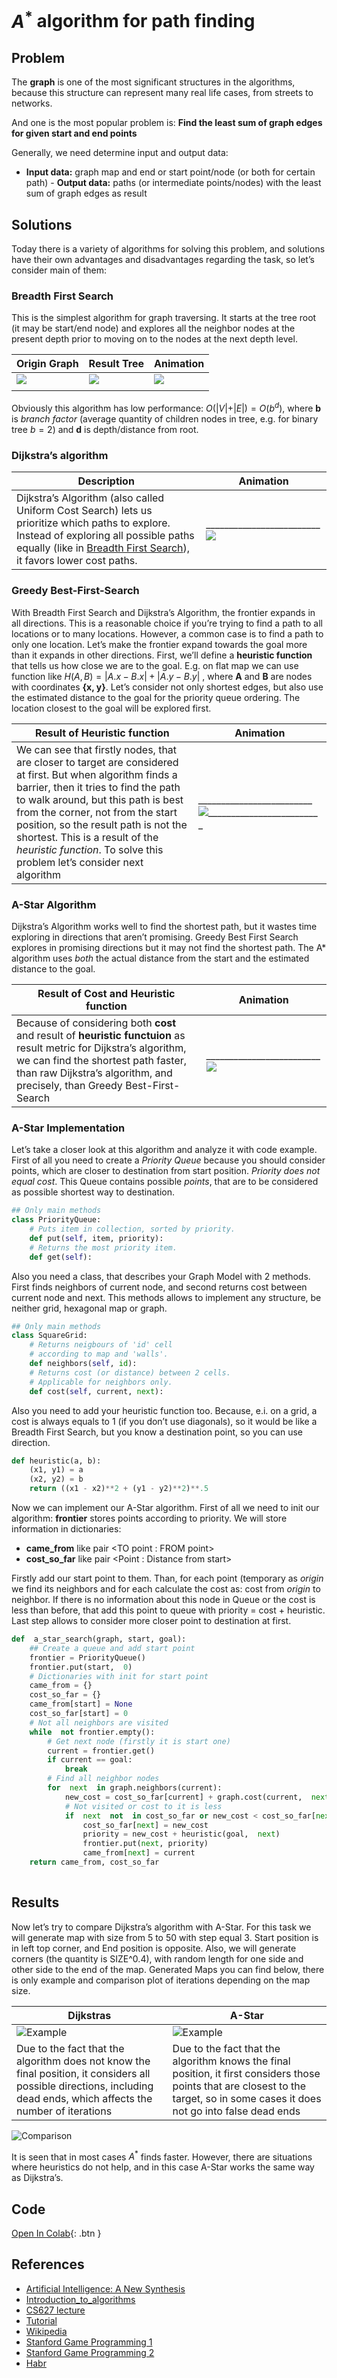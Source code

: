 # $A^*$ algorithm for path finding


## Problem

The **graph** is one of the most significant structures in the
algorithms, because this structure can represent many real life cases,
from streets to networks.

And one is the most popular problem is: **Find the least sum of graph
edges for given start and end points**

Generally, we need determine input and output data:  
- **Input data:** graph map and end or start point/node (or both for
certain path) - **Output data:** paths (or intermediate points/nodes)
with the least sum of graph edges as result

## Solutions

Today there is a variety of algorithms for solving this problem, and
solutions have their own advantages and disadvantages regarding the
task, so let’s consider main of them:

### Breadth First Search

This is the simplest algorithm for graph traversing. It starts at the
tree root (it may be start/end node) and explores all the neighbor nodes
at the present depth prior to moving on to the nodes at the next depth
level.

| Origin Graph | Result Tree | Animation |
|----|----|----|
| ![](https://upload.wikimedia.org/wikipedia/commons/thumb/a/ad/MapGermanyGraph.svg/250px-MapGermanyGraph.svg.png) | ![](https://upload.wikimedia.org/wikipedia/commons/thumb/6/63/GermanyBFS.svg/250px-GermanyBFS.svg.png) | ![](https://upload.wikimedia.org/wikipedia/commons/4/46/Animated_BFS.gif) |
|  |  |  |

Obviously this algorithm has low performance:
$O(\vert V \vert + \vert E\vert) = O(b^d)$, where **b** is *branch
factor* (average quantity of children nodes in tree, e.g. for binary
tree $b=2$) and **d** is depth/distance from root.

### Dijkstra’s algorithm

| Description | Animation |
|----|----|
| Dijkstra’s Algorithm (also called Uniform Cost Search) lets us prioritize which paths to explore. Instead of exploring all possible paths equally (like in [Breadth First Search](#breadth-first-search)), it favors lower cost paths. | \_\_\_\_\_\_\_\_\_\_\_\_\_\_\_\_\_\_\_\_\_\_\_\_\_![](https://upload.wikimedia.org/wikipedia/commons/2/23/Dijkstras_progress_animation.gif) |

### Greedy Best-First-Search

With Breadth First Search and Dijkstra’s Algorithm, the frontier expands
in all directions. This is a reasonable choice if you’re trying to find
a path to all locations or to many locations. However, a common case is
to find a path to only one location. Let’s make the frontier expand
towards the goal more than it expands in other directions. First, we’ll
define a **heuristic function** that tells us how close we are to the
goal. E.g. on flat map we can use function like
$H(A, B) = |A.x - B.x| + |A.y - B.y|$ , where **A** and **B** are nodes
with coordinates **{x, y}**. Let’s consider not only shortest edges, but
also use the estimated distance to the goal for the priority queue
ordering. The location closest to the goal will be explored first.

| Result of Heuristic function | Animation |
|----|----|
| We can see that firstly nodes, that are closer to target are considered at first. But when algorithm finds a barrier, then it tries to find the path to walk around, but this path is best from the corner, not from the start position, so the result path is not the shortest. This is a result of the *heuristic function*. To solve this problem let’s consider next algorithm | \_\_\_\_\_\_\_\_\_\_\_\_\_\_\_\_\_\_\_\_\_\_\_\_\_![\_\_\_\_\_\_\_\_\_\_\_\_\_\_\_\_\_\_\_\_\_\_\_\_\_](https://upload.wikimedia.org/wikipedia/commons/8/85/Weighted_A_star_with_eps_5.gif) |

### A-Star Algorithm

Dijkstra’s Algorithm works well to find the shortest path, but it wastes
time exploring in directions that aren’t promising. Greedy Best First
Search explores in promising directions but it may not find the shortest
path. The A\* algorithm uses *both* the actual distance from the start
and the estimated distance to the goal.

| Result of Cost and Heuristic function | Animation |
|----|----|
| Because of considering both **cost** and result of **heuristic functuion** as result metric for Dijkstra’s algorithm, we can find the shortest path faster, than raw Dijkstra’s algorithm, and precisely, than Greedy Best-First-Search | \_\_\_\_\_\_\_\_\_\_\_\_\_\_\_\_\_\_\_\_\_\_\_\_\_![](https://upload.wikimedia.org/wikipedia/commons/5/5d/Astar_progress_animation.gif) |

### A-Star Implementation

Let’s take a closer look at this algorithm and analyze it with code
example. First of all you need to create a *Priority Queue* because you
should consider points, which are closer to destination from start
position. *Priority does not equal cost*. This Queue contains possible
*points*, that are to be considered as possible shortest way to
destination.

``` python
## Only main methods
class PriorityQueue:
    # Puts item in collection, sorted by priority.
    def put(self, item, priority):
    # Returns the most priority item.
    def get(self):
```

Also you need a class, that describes your Graph Model with 2 methods.
First finds neighbors of current node, and second returns cost between
current node and next. This methods allows to implement any structure,
be neither grid, hexagonal map or graph.

``` python
## Only main methods
class SquareGrid:
    # Returns neigbours of 'id' cell
    # according to map and 'walls'.
    def neighbors(self, id):
    # Returns cost (or distance) between 2 cells.
    # Applicable for neighbors only.
    def cost(self, current, next):
```

Also you need to add your heuristic function too. Because, e.i. on a
grid, a cost is always equals to 1 (if you don’t use diagonals), so it
would be like a Breadth First Search, but you know a destination point,
so you can use direction.

``` python
def heuristic(a, b):
    (x1, y1) = a
    (x2, y2) = b
    return ((x1 - x2)**2 + (y1 - y2)**2)**.5
```

Now we can implement our A-Star algorithm. First of all we need to init
our algorithm: **frontier** stores points according to priority. We will
store information in dictionaries:

- **came_from** like pair \<TO point : FROM point\>
- **cost_so_far** like pair \<Point : Distance from start\>

Firstly add our start point to them. Than, for each point (temporary as
*origin* we find its neighbors and for each calculate the cost as: cost
from *origin* to neighbor. If there is no information about this node in
Queue or the cost is less than before, that add this point to queue with
priority = cost + heuristic. Last step allows to consider more closer
point to destination at first.

``` python
def  a_star_search(graph, start, goal):
    ## Create a queue and add start point
    frontier = PriorityQueue()
    frontier.put(start,  0)
    # Dictionaries with init for start point
    came_from = {}
    cost_so_far = {}
    came_from[start] = None
    cost_so_far[start] = 0
    # Not all neighbors are visited
    while  not frontier.empty():
        # Get next node (firstly it is start one) 
        current = frontier.get()
        if current == goal:
            break
        # Find all neighbor nodes
        for  next  in graph.neighbors(current):
            new_cost = cost_so_far[current] + graph.cost(current,  next)
            # Not visited or cost to it is less
            if  next  not  in cost_so_far or new_cost < cost_so_far[next]:
                cost_so_far[next] = new_cost
                priority = new_cost + heuristic(goal,  next)
                frontier.put(next, priority)
                came_from[next] = current
    return came_from, cost_so_far
    
```

## Results

Now let’s try to compare Dijkstra’s algorithm with A-Star. For this task
we will generate map with size from 5 to 50 with step equal 3. Start
position is in left top corner, and End position is opposite. Also, we
will generate corners (the quantity is SIZE^0.4), with random length for
one side and other side to the end of the map. Generated Maps you can
find below, there is only example and comparison plot of iterations
depending on the map size.

| Dijkstras | A-Star |
|----|----|
| ![Example](https://lh3.googleusercontent.com/LXZ8lb6CbuhHM2BeGlTKP3tN7RnBlAW3URpVD1DFnMDZke4xbRk-oHOIUebZtnu0-lllgPzgLoI.png) | ![Example](https://lh3.googleusercontent.com/nMB_FmMktLemUT1gEz-BjROu1m1CWqAkeE5x3_tHCGA3QFL6Nyy_hH-2mjTBCX9kCubjged1qB0.png) |
| Due to the fact that the algorithm does not know the final position, it considers all possible directions, including dead ends, which affects the number of iterations | Due to the fact that the algorithm knows the final position, it first considers those points that are closest to the target, so in some cases it does not go into false dead ends |

![Comparison](./a_star_dijkstra.svg)

It is seen that in most cases $A^*$ finds faster. However, there are
situations where heuristics do not help, and in this case A-Star works
the same way as Dijkstra’s.

## Code

[Open In
Colab](https://colab.research.google.com/github/MerkulovDaniil/optim/blob/master/assets/Notebooks/A_star.ipynb){:
.btn }

## References

- [Artificial Intelligence: A New
  Synthesis](https://epdf.pub/artificial-intelligence-a-new-synthesis.html)
- [Introduction_to_algorithms](https://edutechlearners.com/download/Introduction_to_algorithms-3rd%20Edition.pdf)
- [CS627
  lecture](http://csis.pace.edu/~benjamin/teaching/cs627/webfiles/Astar.pdf)
- [Tutorial](http://www.edenwaith.com/products/pige/tutorials/a-star.php)
- [Wikipedia](https://en.wikipedia.org/wiki/A*_search_algorithm)
- [Stanford Game Programming
  1](http://theory.stanford.edu/~amitp/GameProgramming/AStarComparison.html)
- [Stanford Game Programming
  2](http://theory.stanford.edu/~amitp/GameProgramming/Heuristics.html#a-stars-use-of-the-heuristic)
- [Habr](https://habr.com/ru/post/444828/)
